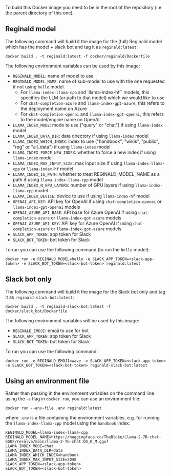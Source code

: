 To build this Docker image you need to be in the root of the repository (i.e. the parent directory of this one).

## Reginald model

The following command will build it the image for the (full) Reginald model which has the model + slack bot and tag it as `reginald:latest`:

```
docker build . -t reginald:latest -f docker/reginald/Dockerfile
```

The following environment variables can be used by this image:

- `REGINALD_MODEL`: name of model to use
- `REGINALD_MODEL_NAME`: name of sub-model to use with the one requested if not using `hello` model.
    - For `llama-index-llama-cpp` and `llama-index-hf`` models, this specifies the LLM (or path to that model) which we would like to use
    - For `chat-completion-azure` and `llama-index-gpt-azure`, this refers to the deployment name on Azure
    - For `chat-completion-openai` and `llama-index-gpt-openai`, this refers to the model/engine name on OpenAI
- `LLAMA_INDEX_MODE`: mode to use ("query" or "chat") if using `llama-index` model
- `LLAMA_INDEX_DATA_DIR`: data directory if using `llama-index` model
- `LLAMA_INDEX_WHICH_INDEX`: index to use ("handbook", "wikis", "public", "reg" or "all_data") if using `llama-index` model
- `LLAMA_INDEX_FORCE_NEW_INDEX`: whether to force a new index if using `llama-index` model
- `LLAMA_INDEX_MAX_INPUT_SIZE`: max input size if using `llama-index-llama-cpp` or `llama-index-hf` model
- `LLAMA_INDEX_IS_PATH`: whether to treat REGINALD_MODEL_NAME as a path if using `llama-index-llama-cpp` model
- `LLAMA_INDEX_N_GPU_LAYERS`: number of GPU layers if using `llama-index-llama-cpp` model
- `LLAMA_INDEX_DEVICE`: device to use if using `llama-index-hf` model
- `OPENAI_API_KEY`: API key for OpenAI if using `chat-completion-openai` or `llama-index-gpt-openai` models
- `OPENAI_AZURE_API_BASE`: API base for Azure OpenAI if using `chat-completion-azure` or `llama-index-gpt-azure` models
- `OPENAI_AZURE_API_KEY`: API key for Azure OpenAI if using `chat-completion-azure` or `llama-index-gpt-azure` models
- `SLACK_APP_TOKEN`: app token for Slack
- `SLACK_BOT_TOKEN`: bot token for Slack

To run you can use the following command (to run the `hello` model):

```
docker run -e REGINALD_MODEL=hello -e SLACK_APP_TOKEN=<slack-app-token> -e SLACK_BOT_TOKEN=<slack-bot-token> reginald:latest
```

## Slack bot only

The following command will build it the image for the Slack bot only and tag it as `reginald-slack-bot:latest`:

```
docker build . -t reginald-slack-bot:latest -f docker/slack_bot/Dockerfile
```

The following environment variables will be used by this image:

- `REGINALD_EMOJI`: emoji to use for bot
- `SLACK_APP_TOKEN`: app token for Slack
- `SLACK_BOT_TOKEN`: bot token for Slack

To run you can use the following command:

```
docker run -e REGINALD_EMOJI=wave -e SLACK_APP_TOKEN=<slack-app-token> -e SLACK_BOT_TOKEN=<slack-bot-token> reginald-slack-bot:latest
```

## Using an environment file

Rather than passing in the environment variables on the command line using the `-e` flag in `docker run`, you can use an environment file:

```
docker run --env-file .env reginald:latest
```

where `.env` is a file containing the environment variables, e.g. for running the `llama-index-llama-cpp` model using the `handbook` index:

```
REGINALD_MODEL=llama-index-llama-cpp
REGINALD_MODEL_NAME=https://huggingface.co/TheBloke/Llama-2-7B-chat-GGUF/resolve/main/llama-2-7b-chat.Q4_K_M.gguf
LLAMA_INDEX_MODE=chat
LLAMA_INDEX_DATA_DIR=data
LLAMA_INDEX_WHICH_INDEX=handbook
LLAMA_INDEX_MAX_INPUT_SIZE=2048
SLACK_APP_TOKEN=<slack-app-token>
SLACK_BOT_TOKEN=<slack-bot-token>
```
